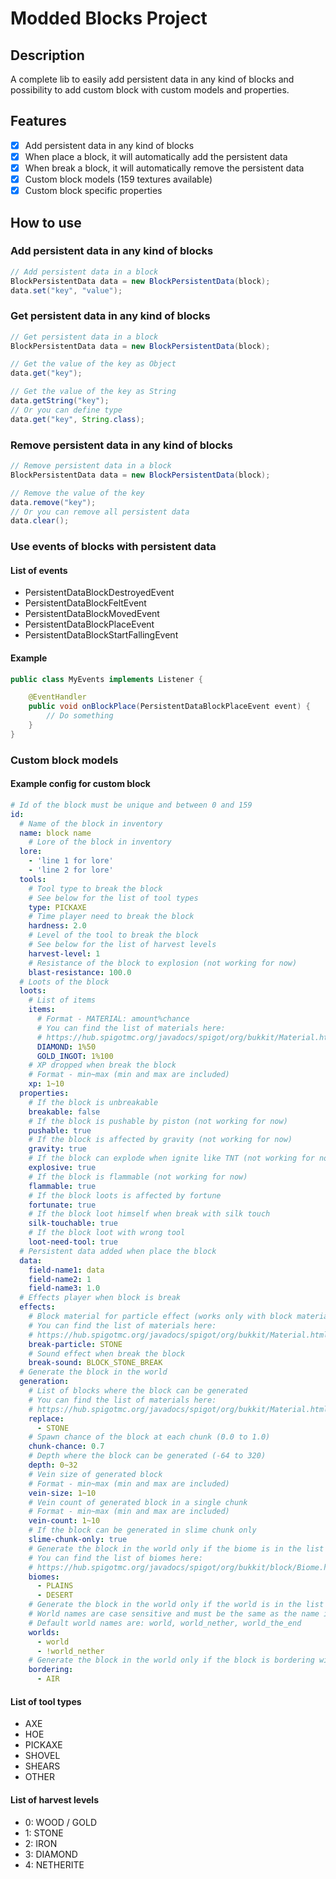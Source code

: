 # Modded Blocks Project

## Description
A complete lib to easily add persistent data in any kind of blocks and possibility to add custom block with custom models and properties.

## Features
- [X] Add persistent data in any kind of blocks
- [X] When place a block, it will automatically add the persistent data
- [X] When break a block, it will automatically remove the persistent data
- [X] Custom block models (159 textures available)
- [X] Custom block specific properties

## How to use
### Add persistent data in any kind of blocks
```java
// Add persistent data in a block
BlockPersistentData data = new BlockPersistentData(block);
data.set("key", "value");
```

### Get persistent data in any kind of blocks
```java
// Get persistent data in a block
BlockPersistentData data = new BlockPersistentData(block);

// Get the value of the key as Object
data.get("key");

// Get the value of the key as String
data.getString("key");
// Or you can define type
data.get("key", String.class);
```

### Remove persistent data in any kind of blocks
```java
// Remove persistent data in a block
BlockPersistentData data = new BlockPersistentData(block);

// Remove the value of the key
data.remove("key");
// Or you can remove all persistent data
data.clear();
```

### Use events of blocks with persistent data
#### List of events
- PersistentDataBlockDestroyedEvent
- PersistentDataBlockFeltEvent
- PersistentDataBlockMovedEvent
- PersistentDataBlockPlaceEvent
- PersistentDataBlockStartFallingEvent

#### Example
```java
public class MyEvents implements Listener {

    @EventHandler
    public void onBlockPlace(PersistentDataBlockPlaceEvent event) {
        // Do something
    }
}
```

### Custom block models
#### Example config for custom block
```yaml
# Id of the block must be unique and between 0 and 159
id:
  # Name of the block in inventory
  name: block name
    # Lore of the block in inventory
  lore:
    - 'line 1 for lore'
    - 'line 2 for lore'
  tools:
    # Tool type to break the block
    # See below for the list of tool types
    type: PICKAXE
    # Time player need to break the block
    hardness: 2.0
    # Level of the tool to break the block
    # See below for the list of harvest levels
    harvest-level: 1
    # Resistance of the block to explosion (not working for now)
    blast-resistance: 100.0
  # Loots of the block
  loots:
    # List of items
    items:
      # Format - MATERIAL: amount%chance
      # You can find the list of materials here:
      # https://hub.spigotmc.org/javadocs/spigot/org/bukkit/Material.html
      DIAMOND: 1%50
      GOLD_INGOT: 1%100
    # XP dropped when break the block
    # Format - min~max (min and max are included)
    xp: 1~10
  properties:
    # If the block is unbreakable
    breakable: false
    # If the block is pushable by piston (not working for now)
    pushable: true
    # If the block is affected by gravity (not working for now)
    gravity: true
    # If the block can explode when ignite like TNT (not working for now)
    explosive: true
    # If the block is flammable (not working for now)
    flammable: true
    # If the block loots is affected by fortune
    fortunate: true
    # If the block loot himself when break with silk touch
    silk-touchable: true
    # If the block loot with wrong tool
    loot-need-tool: true
  # Persistent data added when place the block
  data:
    field-name1: data
    field-name2: 1
    field-name3: 1.0
  # Effects player when block is break
  effects:
    # Block material for particle effect (works only with block material)
    # You can find the list of materials here:
    # https://hub.spigotmc.org/javadocs/spigot/org/bukkit/Material.html
    break-particle: STONE
    # Sound effect when break the block
    break-sound: BLOCK_STONE_BREAK
  # Generate the block in the world
  generation:
    # List of blocks where the block can be generated
    # You can find the list of materials here:
    # https://hub.spigotmc.org/javadocs/spigot/org/bukkit/Material.html
    replace:
      - STONE
    # Spawn chance of the block at each chunk (0.0 to 1.0)
    chunk-chance: 0.7
    # Depth where the block can be generated (-64 to 320)
    depth: 0~32
    # Vein size of generated block
    # Format - min~max (min and max are included)
    vein-size: 1~10
    # Vein count of generated block in a single chunk
    # Format - min~max (min and max are included)
    vein-count: 1~10
    # If the block can be generated in slime chunk only
    slime-chunk-only: true
    # Generate the block in the world only if the biome is in the list (add ! before the biome to exclude it)
    # You can find the list of biomes here:
    # https://hub.spigotmc.org/javadocs/spigot/org/bukkit/block/Biome.html
    biomes:
      - PLAINS
      - DESERT
    # Generate the block in the world only if the world is in the list (add ! before the world to exclude it)
    # World names are case sensitive and must be the same as the name in the server.properties file
    # Default world names are: world, world_nether, world_the_end
    worlds:
      - world
      - !world_nether
    # Generate the block in the world only if the block is bordering with a block in the list (add ! before the block to exclude it)
    bordering:
      - AIR
```

#### List of tool types
- AXE
- HOE
- PICKAXE
- SHOVEL
- SHEARS
- OTHER

#### List of harvest levels
- 0: WOOD / GOLD
- 1: STONE
- 2: IRON
- 3: DIAMOND
- 4: NETHERITE
